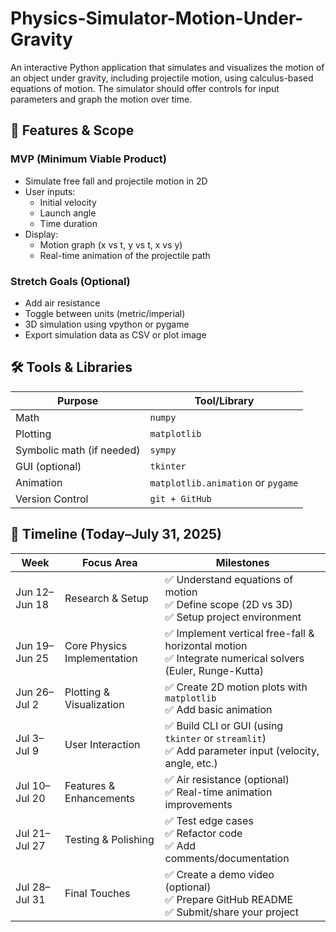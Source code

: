 # Physics-Simulator-Motion-Under-Gravity
An interactive Python application that simulates and visualizes the motion of an object under gravity, including projectile motion, using calculus-based equations of motion. The simulator should offer controls for input parameters and graph the motion over time.

## 🔧 Features & Scope
### MVP (Minimum Viable Product)
- Simulate free fall and projectile motion in 2D
- User inputs:
  - Initial velocity
  - Launch angle
  - Time duration
- Display:
  - Motion graph (x vs t, y vs t, x vs y)
  - Real-time animation of the projectile path
### Stretch Goals (Optional)
- Add air resistance
- Toggle between units (metric/imperial)
- 3D simulation using vpython or pygame
- Export simulation data as CSV or plot image

## 🛠️ Tools & Libraries
| Purpose                   | Tool/Library                       |
| ------------------------- |------------------------------------|
| Math                      | `numpy`                            |
| Plotting                  | `matplotlib`                       |
| Symbolic math (if needed) | `sympy`                            |
| GUI (optional)            | `tkinter`                          |
| Animation                 | `matplotlib.animation` or `pygame` |
| Version Control           | `git + GitHub`                     |

## 📅 Timeline (Today–July 31, 2025)
| Week          | Focus Area                  | Milestones                                                                                               |
| ------------- | --------------------------- | -------------------------------------------------------------------------------------------------------- |
| Jun 12–Jun 18 | Research & Setup            | ✅ Understand equations of motion<br>✅ Define scope (2D vs 3D)<br>✅ Setup project environment             |
| Jun 19–Jun 25 | Core Physics Implementation | ✅ Implement vertical free-fall & horizontal motion<br>✅ Integrate numerical solvers (Euler, Runge-Kutta) |
| Jun 26–Jul 2  | Plotting & Visualization    | ✅ Create 2D motion plots with `matplotlib`<br>✅ Add basic animation                                      |
| Jul 3–Jul 9   | User Interaction            | ✅ Build CLI or GUI (using `tkinter` or `streamlit`)<br>✅ Add parameter input (velocity, angle, etc.)     |
| Jul 10–Jul 20 | Features & Enhancements     | ✅ Air resistance (optional)<br>✅ Real-time animation improvements                                        |
| Jul 21–Jul 27 | Testing & Polishing         | ✅ Test edge cases<br>✅ Refactor code<br>✅ Add comments/documentation                                     |
| Jul 28–Jul 31 | Final Touches               | ✅ Create a demo video (optional)<br>✅ Prepare GitHub README<br>✅ Submit/share your project               |

